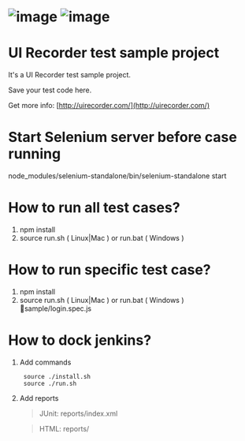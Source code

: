 ![image](https://camo.githubusercontent.com/742fc8b623bbcfd2aa85322862c4db0061bb53fa/68747470733a2f2f7261772e6769746875622e636f6d2f616c69626162612f75697265636f726465722f6d61737465722f6c6f676f2e706e67) 
![image](https://www.sephora.cn/soa/images/sep_top_Logo.png)
================



UI Recorder test sample project
================

It's a UI Recorder test sample project.

Save your test code here.

Get more info: [http://uirecorder.com/](http://uirecorder.com/)

Start Selenium server before case running
================
node_modules/selenium-standalone/bin/selenium-standalone start

How to run all test cases?
================

1. npm install
2. source run.sh ( Linux|Mac ) or run.bat ( Windows )

How to run specific test case?
================

1. npm install
2. source run.sh ( Linux|Mac ) or run.bat ( Windows ) sample/login.spec.js


How to dock jenkins?
================

1. Add commands

        source ./install.sh
        source ./run.sh

2. Add reports

    > JUnit: reports/index.xml

    > HTML: reports/
